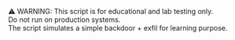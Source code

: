 ⚠ WARNING: This script is for educational and lab testing only.   
Do not run on production systems.  
The script simulates a simple backdoor + exfil for learning purpose.
